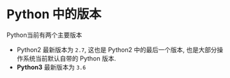 <!SLIDE >

# Python 中的版本

Python当前有两个主要版本

- Python2 最新版本为 `2.7`, 这也是 Python2 中的最后一个版本, 也是大部分操作系统当前默认自带的 Python 版本.
- **Python3** 最新版本为 `3.6`
